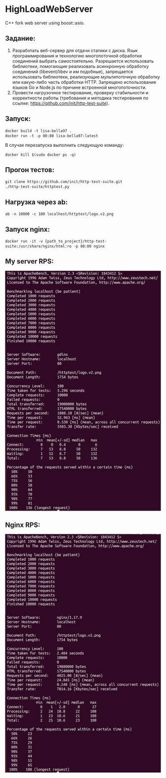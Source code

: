# HighLoadWebServer

C++ fork web server using boost::asio.

## Задание:
1. Разработать веб-сервер для отдачи статики с диска. Язык программирования и технологию многопоточной обработки соединений выбрать самостоятельно. Разрешается использовать библиотеки, помогающие реализовать асинхронную обработку соединений (libevent/libev и им подобные), запрещается использовать библиотеки, реализующие мультипоточную обработку или какую-либо часть обработки HTTP. Запрещено использование языков Go и Node.js по причине встроенной многопоточности.
2. Провести нагрузочное тестирование, проверку стабильности и корректности работы (требования и методика тестирования по ссылке: https://github.com/init/http-test-suite).

## Запуск:
```
docker build -t lisa-bella97 .
docker run -t -p 80:80 lisa-bella97:latest
```

В случае перезапуска выполнить следующую команду:
```
docker kill $(sudo docker ps -q)
```

## Прогон тестов:
```
git clone https://github.com/init/http-test-suite.git
./http-test-suite/httptest.py
```

## Нагрузка через ab:

```
ab -n 10000 -c 100 localhost/httptest/logo.v2.png
```

## Запуск nginx:
```
docker run -it -v {path_to_project}/http-test-suite:/usr/share/nginx/html:ro -p 80:80 nginx
```

## My server RPS:
![](my_server.png)

## Nginx RPS:
![](nginx.png)

